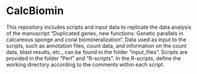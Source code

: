 # CalcBiomin
This repository includes scripts and input data to replicate the data analysis of the manuscript “Duplicated genes, new functions: Genetic parallels in calcareous sponge and coral biomineralization“. Data used as input to the scripts, such as annotation files, count data, and information on the count data, blast results, etc., can be found in the folder “input_files”. Scripts are provided in the folder “Perl” and “R-scripts”. In the R-scripts, define the working directory according to the comments within each script.